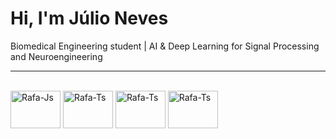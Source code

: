 
# Hi, I'm Júlio Neves
Biomedical Engineering student | AI & Deep Learning for Signal Processing and Neuroengineering

---


<div style="display: inline_block"><br>

  <img align="center" alt="Rafa-Js" height="60" width="80" src="https://cdn.jsdelivr.net/gh/devicons/devicon/icons/python/python-original.svg">
  <img align="center" alt="Rafa-Ts" height="60" width="80" src="https://cdn.jsdelivr.net/gh/devicons/devicon/icons/cplusplus/cplusplus-line.svg"">
  <img align="center" alt="Rafa-Ts" height="60" width="80" src="https://cdn.icon-icons.com/icons2/2107/PNG/512/file_type_vscode_icon_130084.png">
  <img align="center" alt="Rafa-Ts" height="60" width="80" src="https://encrypted-tbn0.gstatic.com/images?q=tbn:ANd9GcQ62awum4u2DuIYcS2hct0OnTz1zHGxIUcR9A&s">

 
  

  
